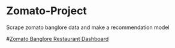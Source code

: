 # Zomato-Project
Scrape zomato banglore data and make a recommendation model 

#[Zomato Banglore Restaurant Dashboard](https://public.tableau.com/app/profile/anurag.pandey6125/viz/Book1_16712213894590/Dashboard1?publish=yes)
